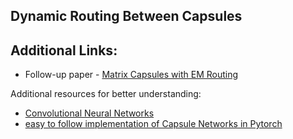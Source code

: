 ## Dynamic Routing Between Capsules

## Additional Links:

* Follow-up paper - [Matrix Capsules with EM Routing](https://openreview.net/pdf?id=HJWLfGWRb)

Additional resources for better understanding:
* [Convolutional Neural Networks](http://cs231n.github.io/convolutional-networks/)
* [easy to follow implementation of Capsule Networks in Pytorch](https://github.com/higgsfield/Capsule-Network-Tutorial/blob/master/Capsule%20Network.ipynb)
